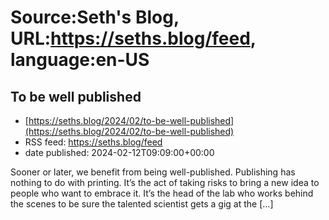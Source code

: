# Source:Seth's Blog, URL:https://seths.blog/feed, language:en-US

## To be well published
 - [https://seths.blog/2024/02/to-be-well-published](https://seths.blog/2024/02/to-be-well-published)
 - RSS feed: https://seths.blog/feed
 - date published: 2024-02-12T09:09:00+00:00

Sooner or later, we benefit from being well-published. Publishing has nothing to do with printing. It&#8217;s the act of taking risks to bring a new idea to people who want to embrace it. It&#8217;s the head of the lab who works behind the scenes to be sure the talented scientist gets a gig at the [&#8230;]

